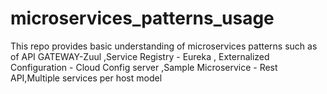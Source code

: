 # microservices_patterns_usage
This repo provides basic understanding of microservices patterns such as of API GATEWAY-Zuul ,Service Registry - Eureka , Externalized Configuration - Cloud Config server ,Sample Microservice - Rest API,Multiple services per host model
